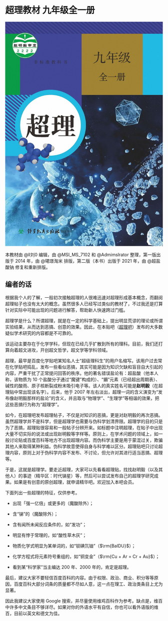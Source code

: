 # 超理教材 九年级全一册
![](img/cover.jpg)

本教材由 @ll刘0 编辑，由 @MSI_MS_7102 和 @Admimslrator 整理，第一版出版于 2014 年，由 @珺璟淘米 排版，第二版（本书）出版于 2021 年，由 @超盐酸钠 修复和重新排版。

## 编者的话
根据我个人的了解，一般初次接触超理的人很难迅速对超理形成基本概念，而翻阅超理帖子也没有太大的概念。虽然很多人已经写过类似的教材了，不过我还是打算针对实际中可能出现的问题进行解答，帮助新人快速跨过门槛。

超理学是什么？所谓超理，就是在一定的科学基础上，提出明显荒谬的理论或所谓实验结果，从而达到恶搞、创意的效果。因此，在本贴吧（[超理吧](https://tieba.baidu.com/f?ie=utf-8&kw=%E8%B6%85%E7%90%86)）发布的大多数疑似学术研究的内容都是不可靠的。

该运动主要存在于化学学科，但现在已经几乎扩散到所有的理科。目前，我们还打算向着超文进攻，开创超文哲学，超文学等学科领域。

超理，最早是百度化学贴吧某知名人士“超级理科生”的用户名缩写。该用户过去常在化学贴吧捣乱，发布一些看似恶搞，其实可能是因为知识欠缺和盲目自大引起的内容，严重干扰了正常提问回答的秩序。他的著名错误盐论有：超盐酸（他本人称，该物质为 10 个盐酸分子通过“魔键”构成的）、“𨭦”元素（已经超出周期表）、碱性的酸雨、原子核断裂成粉末吸引电子等。该人的真实姓名可能是**赵明毅**（在超理贴中常出现该名字）。后来，他于 2007 年左右淡出，超理一词的含义演变为“发布像赵明毅那样的盐论”的含义，并且取与“物理学”、“生理学”等相谐的效果，把这些恶搞行为称为“超理学”。

如今，在超理吧发布超理帖子，不仅是对知识的恶搞，更是对赵明毅的再次恶搞。虽然超理学并不是科学，但是超理学也需要与伪科学划清界限。超理学的目的只是为了恶搞，超理贴很容易和一般帖子分辨开来。如标题中注明超理，在帖子中出现大量不切实际的说法或出现赵明毅等字样等。原则上，在学术问题的领域上，如一般讨论贴或百度百科等地方不出现超理内容。而伪科学主要是用于蒙混过关，欺骗其他人来取得某种利益。伪科学故意使得自身与科学难以区分。超理贴吧只讨论超理内容，原则上对于伪科学内容不发布、不讨论，但允许对其进行适当恶搞、超理等。

于是，这就是超理学。要走近超理，大家可以先看看超理贴，找找赵明毅（以及其他人）的事迹（精华区：时代锑星）等，然后可以尝试发布自己的超理学研究成果。如果是有创意的原创超理，就申请精华吧。欢迎加入本吧会员。

下面列出一些超理的特征，仅供参考。

-   出现「强一亿倍」或更多的（魔酸除外）；

-   含“锑”的（魔酸除外）；

-   含有闻所未闻反应条件的，如“发功”；

-   明显有悖于常理的，如“酸性草木灰”；

-   物质化学式明显为某单词的，如“钡碘氘铀”（$\rm{BaIDU}$）；

-   化学方程式将元素符号重组的，如“铜变金”（$\rm{Cu + Ar = Cr + Au}$）；

-   看到某“科学家”当主编达 200 年、2000 年的，肯定是超理。

最后，建议大家不要轻信百度百科的内容。由于权限、政治、商业、积分等等原因，百度百科大部分词条的质量都不尽如人意，这一点在理工、政治类条目上尤为显著。

因此我建议大家使用 Google 搜索，并尽量使用维鸡百科作为参考。缺点是，维百中许多中文条目不够详尽。如果对你的外语水平有自信，你也可以看外语版的维百，目前以英文和德文为佳。
